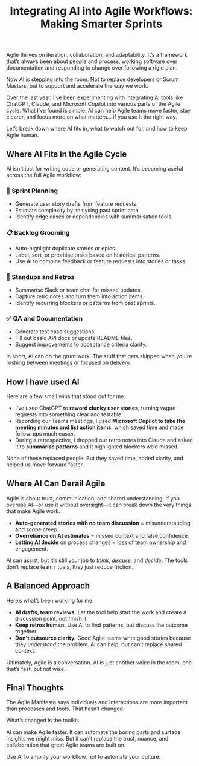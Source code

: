 ﻿---
title: "Integrating AI into Agile Workflows: Making Smarter Sprints"
publishDate: 2025-05-06
img: /assets/posts/ai-in-agile.png
img_alt: Abstract image of AI and Agile working together
description: Exploring how AI tools can improve Agile practices without replacing the human touch that makes great teams thrive.
tags:
  - AI
  - Agile
  - Team Practices
---

Agile thrives on iteration, collaboration, and adaptability. It’s a framework that’s always been about people and process, working software over documentation and responding to change over following a rigid plan.

Now AI is stepping into the room. Not to replace developers or Scrum Masters, but to support and accelerate the way we work.

Over the last year, I’ve been experimenting with integrating AI tools like ChatGPT, Claude, and Microsoft Copilot into various parts of the Agile cycle. What I’ve found is simple: AI can help Agile teams move faster, stay clearer, and focus more on what matters... if you use it the right way.

Let’s break down where AI fits in, what to watch out for, and how to keep Agile human.

## Where AI Fits in the Agile Cycle

AI isn't just for writing code or generating content. It’s becoming useful across the full Agile workflow:

### 📅 Sprint Planning
- Generate user story drafts from feature requests.
- Estimate complexity by analysing past sprint data.
- Identify edge cases or dependencies with summarisation tools.

### 📋 Backlog Grooming
- Auto-highlight duplicate stories or epics.
- Label, sort, or prioritise tasks based on historical patterns.
- Use AI to combine feedback or feature requests into stories or tasks.

### 🧠 Standups and Retros
- Summarise Slack or team chat for missed updates.
- Capture retro notes and turn them into action items.
- Identify recurring blockers or patterns from past sprints.

### ✅ QA and Documentation
- Generate test case suggestions.
- Fill out basic API docs or update README files.
- Suggest improvements to acceptance criteria clarity.

In short, AI can do the grunt work. The stuff that gets skipped when you're rushing between meetings or focused on delivery.

## How I have used AI

Here are a few small wins that stood out for me:

- I’ve used ChatGPT to **reword clunky user stories**, turning vague requests into something clear and testable.
- Recording our Teams meetings, I used **Microsoft Copilot to take the meeting minutes and list action items**, which saved time and made follow-ups much easier.
- During a retrospective, I dropped our retro notes into Claude and asked it to **summarise patterns** and it highlighted blockers we’d missed.

None of these replaced people. But they saved time, added clarity, and helped us move forward faster.

## Where AI Can Derail Agile

Agile is about trust, communication, and shared understanding. If you overuse AI—or use it without oversight—it can break down the very things that make Agile work.

- **Auto-generated stories with no team discussion** = misunderstanding and scope creep.
- **Overreliance on AI estimates** = missed context and false confidence.
- **Letting AI decide** on process changes = loss of team ownership and engagement.

AI can assist, but it’s still your job to *think*, *discuss*, and *decide*. The tools don’t replace team rituals, they just reduce friction.

## A Balanced Approach

Here’s what’s been working for me:

- **AI drafts, team reviews.** Let the tool help start the work and create a discussion point, not finish it.
- **Keep retros human.** Use AI to find patterns, but discuss the outcome together.
- **Don't outsource clarity.** Good Agile teams write good stories because they *understand* the problem. AI can help, but can’t replace shared context.

Ultimately, Agile is a conversation. AI is just another voice in the room, one that’s fast, but not wise.

## Final Thoughts

The Agile Manifesto says individuals and interactions are more important than processes and tools. That hasn’t changed.

What’s changed is the toolkit.

AI can make Agile faster. It can automate the boring parts and surface insights we might miss. But it can’t replace the trust, nuance, and collaboration that great Agile teams are built on.

Use AI to amplify your workflow, not to automate your culture.

